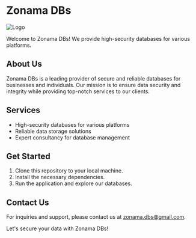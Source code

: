 # Zonama DBs

![Logo](logo.jpg)

Welcome to Zonama DBs! We provide high-security databases for various platforms.

## About Us

Zonama DBs is a leading provider of secure and reliable databases for businesses and individuals. Our mission is to ensure data security and integrity while providing top-notch services to our clients.

## Services

- High-security databases for various platforms
- Reliable data storage solutions
- Expert consultancy for database management

## Get Started

1. Clone this repository to your local machine.
2. Install the necessary dependencies.
3. Run the application and explore our databases.

## Contact Us

For inquiries and support, please contact us at [zonama.dbs@gmail.com](mailto:zonama.dbs@gmail.com).

Let's secure your data with Zonama DBs!
